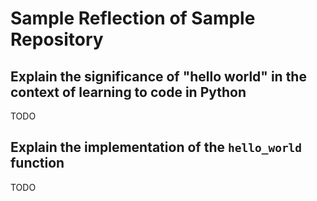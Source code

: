 # Sample Reflection of Sample Repository 

## Explain the significance of "hello world" in the context of learning to code in Python

TODO

## Explain the implementation of the `hello_world` function

TODO
